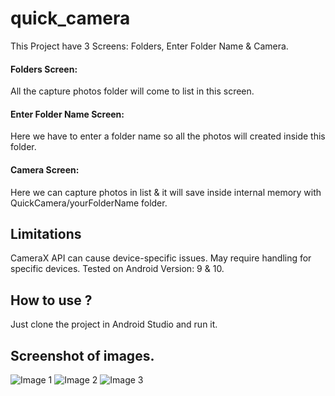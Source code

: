 # quick_camera  
This Project have 3 Screens: Folders, Enter Folder Name & Camera.

#### Folders Screen: 
All the capture photos folder will come to list in this screen.

#### Enter Folder Name Screen: 
Here we have to enter a folder name so all the photos will created inside this folder.

#### Camera Screen: 
Here we can capture photos in list & it will save inside internal memory with QuickCamera/yourFolderName folder.



## Limitations
CameraX API can cause device-specific issues.
May require handling for specific devices.
Tested on Android Version: 9 & 10.



## How to use ?
Just clone the project in Android Studio and run it.


## Screenshot of images.

![Image 1](https://i.stack.imgur.com/LLs3H.png)
![Image 2](https://i.stack.imgur.com/Q6vhO.png)
![Image 3](https://i.stack.imgur.com/RqoHl.png)


 
